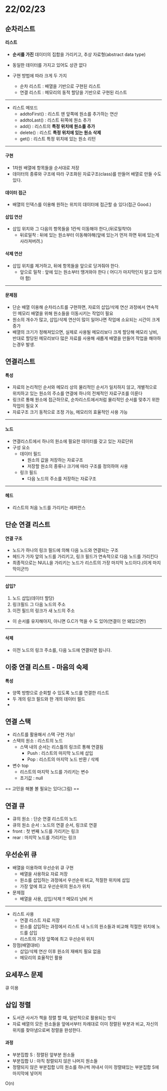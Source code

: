 # 22/02/23

## 순차리스트

#### 리스트

- **순서를 가진** 데이터의 집합을 가리키고, 추상 자료형(abstract data type)
- 동일한 데이터를 가지고 있어도 상관 없다



- 구현 방법에 따라 크게 두 가지
  - 순차 리스트 : 배열을 기반으로 구현된 리스트
  - 연결 리스트 : 메모리의 동적 할당을 기반으로 구현된 리스트

---

- 리스트 메또드
  - addtoFirst() : 리스트 맨 앞쪽에 원소를 추가하는 연산
  - addtoLast() : 리스트 뒤쪽에 원소 추가
  - add() : 리스트의 **특정 위치에 원소를 추가**
  - delete() : 리스트 **특정 위치에 있는 원소 삭제**
  - get() : 리스트 특정 위치에 있는 원소 리턴

---

#### 구현

- 1차원 배열에 항목들을 순서대로 저장
- 데이터의 종류와 구조에 따라 구조화된 자료구조(class)를 만들어 배열로 만들 수도 있다.

#### 데이터 접근

- 배열의 인덱스를 이용해 원하는 위치의 데이터에 접근할 숭 있다(접근 Good.)

#### 삽입 연산

- 삽입 위치와 그 다음의 항목들을 1칸씩 이동해야 한다,(뒤로밀착!0)
  - 뒤로밀착 : 뒤에 있는 원소부터 이동해야해(앞에 있는거 먼저 하면 뒤에 있는게 사라져버려.)

#### 삭제 연산

- 삽입 위치를 제거하고, 뒤에 항목들을 앞으로 당겨줘야 한다.
  - 앞으로 밀착 : 앞에 있는 원소부터 땡겨와야 한다 ( 어디가 마지막인지 알고 있어야 함)

---

#### 문제점

- 단순 배열 이용해 순차리스트를 구현하면, 자료의 삽입/삭제 연산 과정에서 연속적인 메모리 배열을 위해 원소들을 이동시키는 작업이 필요
- 원소의 개수가 많고, 삽입/삭제 연산이 많이 일어나면 작업에 소요되는 시간이 크게 증가
- 배열의 크기가 정해져있으면, 실제로 사용될 메모리보다 크게 할당해 메모리 낭비, 반대로 할당된 메모리보다 많은 자료를 사용해 새롭게 배열을 만들어 작업을 해야하는경우 발생.



## 연결리스트

#### 특성

- 자료의 논리적인 순서와 메모리 상의 물리적인 순서가 일치하지 않고, 개별적으로 위치하고 있는 원소의 주소를 연결에 하나의 전체적인 자료구조를 이룬다
- 링크르 통해 원소에 접근하므로, 순차리스트에서처럼 물리적인 순서를 맞추기 위한 작업이 필요 X
- 자료구조 크기 동적으로 조정 가능, 메모리의 효율적인 사용 가능

---

#### 노드

- 연결리스트에서 하나의 원소에 필요한 데이터를 갖고 있는 자료단위
- 구성 요소
  - 데이터 필드
    - 원소의 값을 저장하는 자료구조
    - 저장할 원소의 종류나 크기에 따라 구조를 정의하여 사용
  - 링크 필드
    - 다음 노드의 주소를 저장하는 자료구조

---

#### 헤드

- 리스트의 처음 노드를 가리키는 레퍼런스

## 단순 연결 리스트

#### 연결 구조

- 노드가 하나의 링크 필드에 의해 다음 노드와 연결되는 구조
- 헤드가 가자 앞의 노드를 가리키고, 링크 필드가 연속적으로 다음 노드를 가리킨다
- 최종적으로는 NULL을 가리키는 노드가 리스트의 가장 마지막 노드이다.(이게 마지막이군!!)

---

#### 삽입? 

1. 노드 삽입(데이터 할당)
2. 링크필드 그 다음 노드의 주소
3. 이전 필드의 링크가 새 노드의 주소

- 이 순서를 유지해야지, 아니면 G.C가 먹을 수 도 있어(연결이 안 돼있으면!)

---

#### 삭제

- 이전 노드의 링크 주소를, 다음 노드에 연결되면 됩니다.



## 이중 연결 리스트 - 마음의 숙제

#### 특성

- 양쪽 방향으로 순회할 수 있도록 노드를 연결한 리스트
- 두 개의 링크 필드와 한 개의 데이터 필드
- 



## 연결 스택

- 리스트를 활용해서 스택 구현 가능!
- 스택의 원소 : 리스트의 노드
  - 스택 내의 순서는 리스틀의 링크르 통해 연결됨
    - Push : 리스트의 마지막 노드에 삽입
    - Pop : 리스트의 마지막 노드 반환 / 삭제
- 변수 top
  - 리스트의 마지막 노드를 가리키는 변수
  - 초기값 : null



==  고민을 해볼 볼 필요는 있다(그림) == 

## 연결 큐

- 큐의 원소 : 단순 연결 리스트의 노드
- 큐의 원소 순서 : 노드의 연결 순서, 링크로 연결
- front : 첫 번째 노드를 가리키는 링크
- rear : 마지막 노드를 가리키는 링크

## 우선순위 큐

- 배열을 이용하여 우선순위 큐 구현
  - 배열을 사용하요 자료 저장
  - 원소를 삽입하는 과정에서 우선순위 비교, 적절한 위치에 삽입
  - 가장 앞에 최고 우선순위의 원소가 위치
- 문제점
  - 배열을 사용, 삽입/삭제 !! 메모리 낭비 커

---

- 리스트 사용
  - 연결 리스트 자료 저장
  - 원소를 삽입하는 과정에서 리스트 내 노드의 원소들과 비교해 적절한 위치에 노드를 삽입
  - 리스트의 가장 앞쪽에 최고 우선순위 위치
- 장점(배열대비)
  - 삽입/삭제 연산 이후 원소의 재배치 필요 없음
  - 메모리의 효율적인 활용

## 요세푸스 문제

큐 이용

## 삽입 정렬

- 도서관 사서가 책을 정렬 할 때, 일반적으로 활용되는 방식
- 자료 배열의 모든 원소들을 앞에서부터 차례대로 이미 정렬된 부분과 비교, 자신의 위치를 찾아냄으로써 정렬을 완성한다.

#### 과정

- 부분집합 S : 정렬된 앞부분 원소들
- 부분집합 U : 아직 정렬되지 않은 나머지 원소들
- 정렬되지 않은 부분집합 U의 원소를 하나씩 꺼내서 이미 정렬돼있는 부분집합 S에 마지막에 넣어저



O(n)